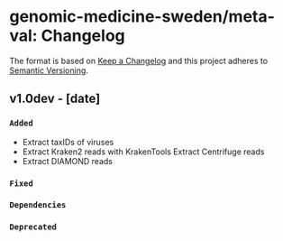 # genomic-medicine-sweden/meta-val: Changelog

The format is based on [Keep a Changelog](https://keepachangelog.com/en/1.0.0/)
and this project adheres to [Semantic Versioning](https://semver.org/spec/v2.0.0.html).

## v1.0dev - [date]

### `Added`

- Extract taxIDs of viruses
- Extract Kraken2 reads with KrakenTools
Extract Centrifuge reads
- Extract DIAMOND reads

### `Fixed`

### `Dependencies`

### `Deprecated`
